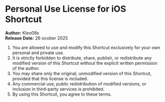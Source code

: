 # Personal Use License for iOS Shortcut

**Author:** Kleo08s  
**Release Date:** 26 ocober 2025

1. You are allowed to use and modify this Shortcut exclusively for your own personal and private use.
2. It is strictly forbidden to distribute, share, publish, or redistribute any modified version of this Shortcut without the explicit written permission of the author.
3. You may share only the original, unmodified version of this Shortcut, provided that this license is included.
4. Any commercial use, public redistribution of modified versions, or inclusion in third-party services is prohibited.
5. By using this Shortcut, you agree to these terms.
